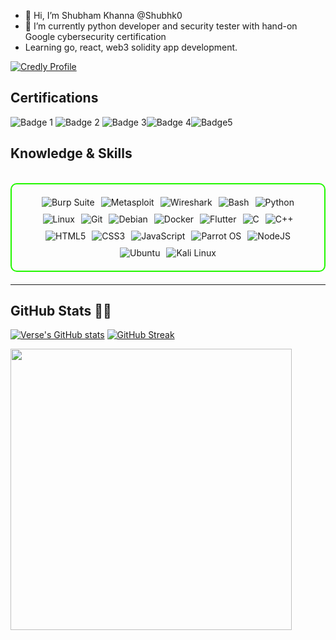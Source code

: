 - 👋 Hi, I’m Shubham Khanna @Shubhk0
- 🌱 I’m currently python developer and security tester with hand-on Google cybersecurity certification
- Learning go, react, web3 solidity app development.

<!--START_BADGES:badges-->

[![Credly Profile](https://img.shields.io/badge/Credly-View%20My%20Badges-blue)](https://www.credly.com/users/shubham-khanna.5e387c4c)
## Certifications
![Badge 1](https://images.credly.com/size/150x150/images/b40db465-587f-45eb-a854-af8630a630e7/blob) ![Badge 2](https://images.credly.com/size/150x150/images/ea3eec65-ddad-4242-9c59-1defac0fa2d9/image.png) ![Badge 3](https://images.credly.com/size/150x150/images/66fb5b06-7caf-4b23-a0c3-d262ba57e3c2/image.png)![Badge 4](https://images.credly.com/size/150x150/images/4f17161c-0357-416f-8507-04f4517b1c2f/image.png)![Badge5](https://images.credly.com/size/150x150/images/0bf0f2da-a699-4c82-82e2-56dcf1f2e1c7/image.png)
<!---
Shubhk0/Shubhk0 is a ✨ special ✨ repository because its `README.md` (this file) appears on your GitHub profile.
You can click the Preview link to take a look at your changes.
--->

<h2 id="knowledge_skills" align=''> Knowledge & Skills </h2>

<br>

<div style="border: 2px solid #22F700; border-radius: 10px; padding: 20px; margin-bottom: 20px;">
  <div align="left" style="display: flex; flex-wrap: wrap; justify-content: center; gap: 10px;">
      <img src="https://img.shields.io/badge/Burp_Suite-FF6633?style=for-the-badge&logo=burp-suite&color=000000" alt="Burp Suite" />
      <img src="https://img.shields.io/badge/Metasploit-008C8C?style=for-the-badge&logo=metasploit&color=000000" alt="Metasploit" />
      <img src="https://img.shields.io/badge/Wireshark-009639?style=for-the-badge&logo=wireshark&color=000000" alt="Wireshark" />
      <img src="https://img.shields.io/badge/Bash-4EAA25?style=for-the-badge&logo=gnu-bash&color=000000" alt="Bash" />
      <img src="https://img.shields.io/badge/Python-3776AB?style=for-the-badge&logo=python&color=000000" alt="Python" />
      <img src="https://img.shields.io/badge/Linux-FCC624?style=for-the-badge&logo=linux&color=000000" alt="Linux" />
      <img src="https://img.shields.io/badge/Git-F05032?style=for-the-badge&logo=git&color=000000" alt="Git" />
      <img src="https://img.shields.io/badge/Debian-D70A53?style=for-the-badge&logo=debian&color=000000" alt="Debian" />
      <img src="https://img.shields.io/badge/Docker-2496ED?style=for-the-badge&logo=docker&color=000000" alt="Docker" />
      <img src="https://img.shields.io/badge/Flutter-02569B?style=for-the-badge&logo=flutter&color=000000" alt="Flutter" />
      <img src="https://img.shields.io/badge/C-00599C?style=for-the-badge&logo=c&color=000000" alt="C" />
      <img src="https://img.shields.io/badge/C%2B%2B-F34B7F?style=for-the-badge&logo=c%2B%2B&color=000000" alt="C++" />
      <img src="https://img.shields.io/badge/HTML5-5D4B6C?style=for-the-badge&logo=html5&color=000000" alt="HTML5" />
      <img src="https://img.shields.io/badge/CSS3-2965F1?style=for-the-badge&logo=css3&color=000000" alt="CSS3" />
      <img src="https://img.shields.io/badge/JavaScript-F7DF1E?style=for-the-badge&logo=javascript&color=000000" alt="JavaScript" />
      <img src="https://img.shields.io/badge/Parrot_OS-2E8E8F?style=for-the-badge&logo=parrot&color=000000" alt="Parrot OS" />
      <img src="https://img.shields.io/badge/Node.js-8CC84C?style=for-the-badge&logo=node.js&color=000000" alt="NodeJS" />
      <img src="https://img.shields.io/badge/Ubuntu-E95420?style=for-the-badge&logo=ubuntu&color=000000" alt="Ubuntu" />
      <img src="https://img.shields.io/badge/Kali_Linux-557C94?style=for-the-badge&logo=kali-linux&color=000000" alt="Kali Linux" />
  </div>
</div>

---


<h2 id="github_stats" align=''>GitHub Stats 👨‍💻</h2>
 
  [![Verse's GitHub stats](https://github-readme-stats.vercel.app/api?username=shubhk0&theme=vision-friendly-dark&&bg_color=00000000&hide_border=true&custom_title=%20)](https://github.com/shubhk0/github-readme-stats)
  [![GitHub Streak](https://streak-stats.demolab.com?user=shubhk0&theme=dark&card_width=450&bg_color=00000000&hide_border=true)](https://git.io/streak-stats) 
 <p align="left"><a href="https://github.com/shubhk0/github-readme-stats"><img src="https://github-readme-stats.vercel.app/api/top-langs/?username=shubhk0&layout=compact&theme=vision-friendly-dark&bg_color=00000000&hide_border=true" width="450"" /></a></p>

<br><br>


<!--[![An image of @shubhk0's Holopin badges, which is a link to view their full Holopin profile](https://holopin.me/shubhk0)](https://holopin.io/@shubhk0)

